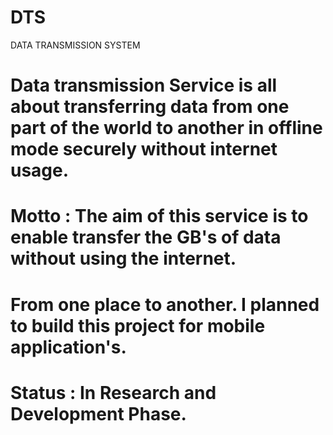 # DTS
DATA TRANSMISSION SYSTEM
# Data transmission Service is all about transferring data from one part of the world to another in offline mode securely without internet usage.
# Motto : The aim of this service is to enable transfer the GB's of data without using the internet.
# From one place to another. I planned to build this project for mobile application's.
# Status : In Research and Development Phase.

